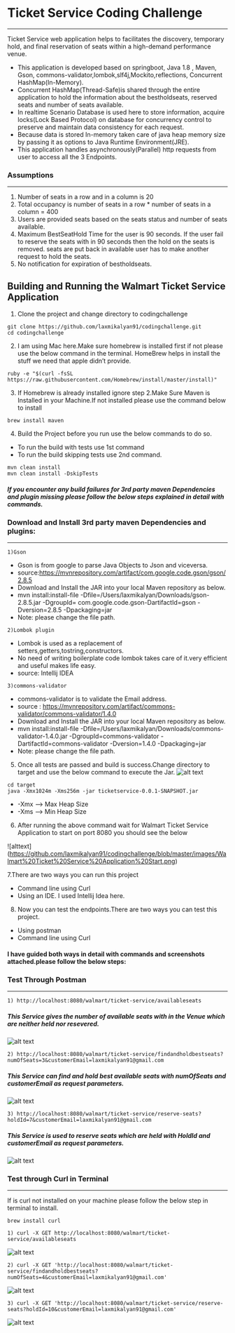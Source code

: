 # Ticket Service Coding Challenge
---
Ticket Service web application helps to facilitates the discovery, temporary hold, and final reservation of seats within a high-demand performance
venue.

* This application is developed based on springboot, Java 1.8 , Maven, Gson, commons-validator,lombok,slf4j,Mockito,reflections, Concurrent HashMap(In-Memory).
* Concurrent HashMap(Thread-Safe)is shared through the entire application to hold the information about the bestholdseats, reserved seats and number of seats available.
* In realtime Scenario Database is used here to store information, acquire locks(Lock Based Protocol) on database for concurrency control to preserve and maintain data consistency for each request.
* Because data is stored In-memory taken care of java heap memory size by passing it as options to Java Runtime Environment(JRE).
* This application handles asynchronously(Parallel) http requests from user to access all the 3 Endpoints.

### Assumptions
---
1) Number of seats in a row and in a column is 20
2) Total occupancy is number of seats in a row * number of seats in a column = 400
3) Users are provided seats based on the seats status and number of seats available.
4) Maximum BestSeatHold Time for the user is 90 seconds. If the user fail to reserve the seats with in 90 seconds then the hold on the seats is removed. seats are put back in available user has to make another request to hold the seats.
5) No notification for expiration of bestholdseats.


Building and Running the Walmart Ticket Service Application
---
1. Clone the project and change directory to codingchallenge
```
git clone https://github.com/laxmikalyan91/codingchallenge.git
cd codingchallenge
```
2. I am using Mac here.Make sure homebrew is installed first if not please use the below command in the terminal.
HomeBrew helps in install the stuff we need that apple didn’t provide.
```
ruby -e "$(curl -fsSL https://raw.githubusercontent.com/Homebrew/install/master/install)"
```
3. If Homebrew is already installed ignore step 2.Make Sure Maven is Installed in your Machine.If not installed please use the command below to install
```
brew install maven
```
4. Build the Project before you run use the below commands to do so.
* To run the build with tests use 1st command
* To run the build skipping tests use 2nd command.
```
mvn clean install
mvn clean install -DskipTests
```
##### If you encounter any build failures for 3rd party maven Dependencies and plugin missing please follow the below steps explained in detail with commands.

### Download and Install 3rd party maven Dependencies and plugins:
---
```
1)Gson
```
* Gson is from google to parse Java Objects to Json and viceversa.
* source:https://mvnrepository.com/artifact/com.google.code.gson/gson/2.8.5
* Download and Install the JAR into your local Maven repository as below.
* mvn install:install-file -Dfile=/Users/laxmikalyan/Downloads/gson-2.8.5.jar -DgroupId= com.google.code.gson\-DartifactId=gson -Dversion=2.8.5 -Dpackaging=jar
* Note: please change the file path.
```
2)Lombok plugin
```
* Lombok is used as a replacement of setters,getters,tostring,constructors.
* No need of writing boilerplate code lombok takes care of it.very efficient and useful makes life easy.
* source: Intellij IDEA
 
```
3)commons-validator
```
* commons-validator is to validate the Email address.
* source : https://mvnrepository.com/artifact/commons-validator/commons-validator/1.4.0
* Download and Install the JAR into your local Maven repository as below.
* mvn install:install-file -Dfile=/Users/laxmikalyan/Downloads/commons-validator-1.4.0.jar -DgroupId=commons-validator \-DartifactId=commons-validator -Dversion=1.4.0 -Dpackaging=jar
* Note: please change the file path.

5. Once all tests are passed and build is success.Change directory to target and use the below command to execute the Jar.
![alt text](https://github.com/laxmikalyan91/codingchallenge/blob/master/images/Build_Success.png)
```
cd target
java -Xmx1024m -Xms256m -jar ticketservice-0.0.1-SNAPSHOT.jar
```
* -Xmx --> Max Heap Size
* -Xms --> Min Heap Size

6. After running the above command wait for Walmart Ticket Service Application to start on port 8080 you should see the below

![alttext] (https://github.com/laxmikalyan91/codingchallenge/blob/master/images/Walmart%20Ticket%20Service%20Application%20Start.png)

7.There are two ways you can run this project 
* Command line using Curl 
* Using an IDE. I used Intellij Idea here.
  
8.  Now you can test the endpoints.There are two ways you can test this project. 
* Using postman
* Command line using Curl

#### I have guided both ways in detail with commands and screenshots attached.please follow the below steps:

### Test Through Postman
---

```
1) http://localhost:8080/walmart/ticket-service/availableseats
```
##### This Service gives the number of available seats with in the Venue which are neither held nor resevered.

![alt text](https://github.com/laxmikalyan91/codingchallenge/blob/master/images/availableseats.png)


```
2) http://localhost:8080/walmart/ticket-service/findandholdbestseats?numOfSeats=3&customerEmail=laxmikalyan91@gmail.com
```
##### This Service can find and hold best available seats with numOfSeats and customerEmail as request parameters.

![alt text](https://github.com/laxmikalyan91/codingchallenge/blob/master/images/bestholdseat.png)


```
3) http://localhost:8080/walmart/ticket-service/reserve-seats?holdId=7&customerEmail=laxmikalyan91@gmail.com
```
##### This Service is used to reserve seats which are held with HoldId and customerEmail as request parameters.

![alt text](https://github.com/laxmikalyan91/codingchallenge/blob/master/images/ReserveSeats.png)

### Test through Curl in Terminal
---
If is curl not installed on your machine please follow the below step in terminal to install.

```
brew install curl
```
```
1) curl -X GET http://localhost:8080/walmart/ticket-service/availableseats
```
![alt text](https://github.com/laxmikalyan91/codingchallenge/blob/master/images/availableseats_curl.png)
```
2) curl -X GET 'http://localhost:8080/walmart/ticket-service/findandholdbestseats?numOfSeats=4&customerEmail=laxmikalyan91@gmail.com'
```
![alt text](https://github.com/laxmikalyan91/codingchallenge/blob/master/images/bestholdseat_curl.png)
```
3) curl -X GET 'http://localhost:8080/walmart/ticket-service/reserve-seats?holdId=10&customerEmail=laxmikalyan91@gmail.com'
```
![alt text](https://github.com/laxmikalyan91/codingchallenge/blob/master/images/reseredseats_curl.png)

